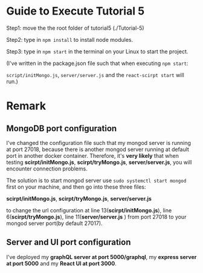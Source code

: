 # Guide to Execute Tutorial 5
Step1: move the the root folder of tutorial5 (./Tutorial-5)

Step2: type in `npm install` to install node modules.

Step3: type in `npm start` in the terminal on your Linux to start the project.

(I've written in the package.json file such that when executing `npm start`:

`script/initMongo.js`, `server/server.js` and the `react-scirpt start` will run.)

# Remark
## MongoDB port configuration
I've changed the configuration file such that my mongod server is running at port 27018, 
because there is another mongod server running at default port in another docker container.
Therefore, it's **very likely** that when testing **scirpt/initMongo.js**, **scirpt/tryMongo.js**, **server/server.js**, you will encounter connection problems.

The solution is to start mongod server use `sudo systemctl start mongod` first on your machine, and then go into these three files: 

**scirpt/initMongo.js**, **scirpt/tryMongo.js**, **server/server.js**

to change the url configuration at line 13(**scirpt/initMongo.js**), line 6(**scirpt/tryMongo.js**), line 11(**server/server.js**
) from port 27018 to your mongod server port(by default 27017).

## Server and UI port configuration
I've deployed my **graphQL server at port 5000/graphql**, my **express server at port 5000** and my **React UI at port 3000**.
